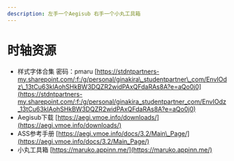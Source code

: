 ```yaml
---
description: 左手一个Aegisub 右手一个小丸工具箱
---
```


# 时轴资源

* 样式字体合集 密码：pmaru  [https://stdntpartners-my.sharepoint.com/:f:/g/personal/ginakira\_studentpartner\_com/EnvIOdz\_13tCu63klAohSHkBW3DQZR2widPAxQFdaRAs8A?e=aQo0j0](https://stdntpartners-my.sharepoint.com/:f:/g/personal/ginakira_studentpartner_com/EnvIOdz_13tCu63klAohSHkBW3DQZR2widPAxQFdaRAs8A?e=aQo0j0)
* Aegisub下载 [https://aegi.vmoe.info/downloads/](https://aegi.vmoe.info/downloads/)
* ASS参考手册 [https://aegi.vmoe.info/docs/3.2/Main\_Page/](https://aegi.vmoe.info/docs/3.2/Main_Page/)
* 小丸工具箱 [https://maruko.appinn.me/](https://maruko.appinn.me/)



